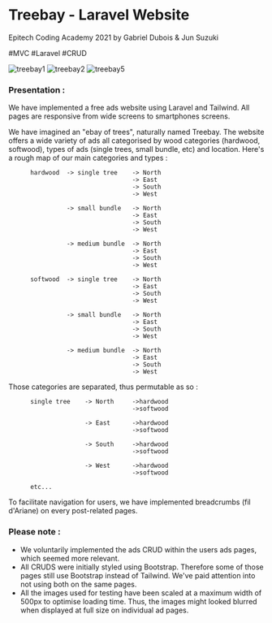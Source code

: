 # Treebay - Laravel Website

Epitech Coding Academy 2021
by Gabriel Dubois & Jun Suzuki

#MVC #Laravel #CRUD

![treebay1](https://user-images.githubusercontent.com/84317349/138425509-c34eb8a2-7e93-4871-b2e6-14433f174e2e.png)
![treebay2](https://user-images.githubusercontent.com/84317349/138425524-ed7ac5e4-9985-4cdc-ade4-293869a8ffe4.png)
![treebay5](https://user-images.githubusercontent.com/84317349/138425552-1e8bb670-631b-4190-aede-134aab4d9e51.png)

### Presentation :

We have implemented a free ads website using Laravel and Tailwind. All pages are responsive from wide screens to smartphones screens.

We have imagined an "ebay of trees", naturally named Treebay. The website offers a wide variety of ads all categorised by wood categories (hardwood, softwood), types of ads (single trees, small bundle, etc) and location. Here's a rough map of our main categories and types : 

          hardwood  -> single tree    -> North
                                      -> East
                                      -> South
                                      -> West     
                                      
                    -> small bundle   -> North
                                      -> East
                                      -> South
                                      -> West   
                                      
                    -> medium bundle  -> North
                                      -> East
                                      -> South
                                      -> West   
                  
          softwood  -> single tree    -> North
                                      -> East
                                      -> South
                                      -> West        
                                      
                    -> small bundle   -> North
                                      -> East
                                      -> South
                                      -> West   
                                      
                    -> medium bundle  -> North
                                      -> East
                                      -> South
                                      -> West   

Those categories are separated, thus permutable as so : 

          single tree    -> North     ->hardwood
                                      ->softwood
                                      
                         -> East      ->hardwood
                                      ->softwood
                                      
                         -> South     ->hardwood
                                      ->softwood
                                      
                         -> West      ->hardwood
                                      ->softwood      

          etc... 

To facilitate navigation for users, we have implemented breadcrumbs (fil d'Ariane) on every post-related pages.

### Please note :

- We voluntarily implemented the ads CRUD within the users ads pages, which seemed more relevant.
- All CRUDS were initially styled using Bootstrap. Therefore some of those pages still use Bootstrap instead of Tailwind. We've paid attention into not using both on the same pages.
- All the images used for testing have been scaled at a maximum width of 500px to optimise loading time. Thus, the images might looked blurred when displayed at full size on individual ad pages.



